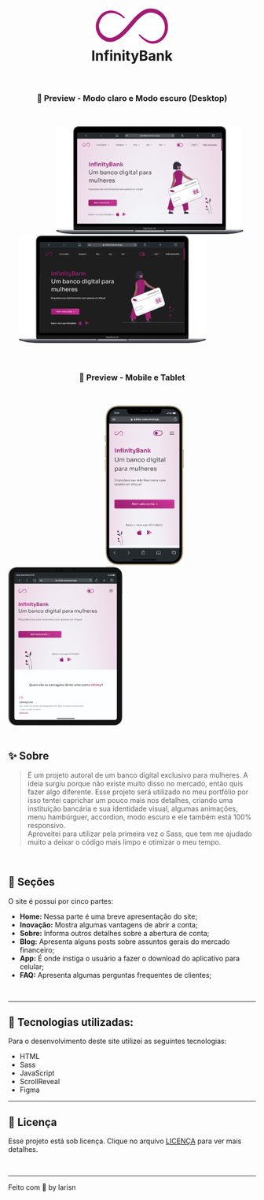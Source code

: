 <h1 align="center">
<img src="assets/img/Logo Infinity Bank.svg"><br>InfinityBank
</h1>
<br>


<h3 align="center">
🌸 Preview - Modo claro e Modo escuro (Desktop)
</h3>
<br>

&ensp; &ensp; &ensp; &ensp; &ensp; &ensp; &ensp; &ensp; &ensp; <img src="assets/img/notebook-modo-claro.png" width="380px"> &ensp; &ensp; &ensp; &ensp; <img src="assets/img/notebook-modo-escuro.png" width="380">
<br>
<br>
<br>

<h3 align="center">
🌸 Preview - Mobile e Tablet
</h3>
<br>

&ensp; &ensp; &ensp; &ensp; &ensp; &ensp; &ensp; &ensp; &ensp; &ensp; &ensp; &ensp; &ensp; &ensp; &ensp; &ensp; &ensp; &ensp; <img src="assets/img/mobile.png" width="160px"> &ensp; &ensp; &ensp;<img src="assets/img/tablet.png" width="233px">
<br>
<br>

## ✨ Sobre

> É um projeto autoral de um banco digital exclusivo para mulheres. A ideia surgiu porque não existe muito disso no mercado, então quis fazer algo diferente.
Esse projeto será utilizado no meu portfólio por isso tentei caprichar um pouco mais nos detalhes, criando uma instituição bancária e sua identidade visual, algumas animações, menu hambúrguer, accordion, modo escuro e ele também está 100% responsivo.<br>
Aproveitei para utilizar pela primeira vez o Sass, que tem me ajudado muito a deixar o código mais limpo e otimizar o meu tempo.
<br>


## 🍥 Seções
O site é possui por cinco partes:

- **Home:** Nessa parte é uma breve apresentação do site;
- **Inovação:** Mostra algumas vantagens de abrir a conta;
- **Sobre:** Informa outros detalhes sobre a abertura de conta;
- **Blog:** Apresenta alguns posts sobre assuntos gerais do mercado financeiro;
- **App:** É onde instiga o usuário a fazer o download do aplicativo para celular;
- **FAQ:** Apresenta algumas perguntas frequentes de clientes;
<br>

---

## 🔮 Tecnologias utilizadas:

Para o desenvolvimento deste site utilizei as seguintes tecnologias:

* HTML
* Sass
* JavaScript
* ScrollReveal
* Figma

---

## 🎐 Licença
Esse projeto está sob licença. Clique no arquivo [LICENÇA](https://github.com/larisn/larisn/blob/main/LICENSE.md) para ver mais detalhes.

<br>

---

Feito com 💜 by larisn
